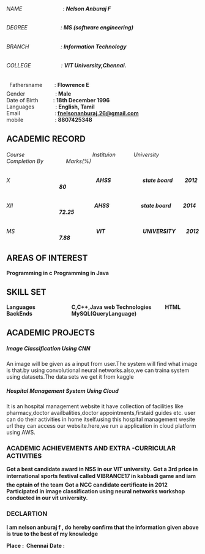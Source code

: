 ###### NAME  &nbsp;&nbsp;&nbsp;&nbsp;&nbsp;&nbsp;&nbsp;&nbsp;&nbsp;&nbsp;&nbsp;&nbsp;&nbsp;&nbsp;&nbsp;&nbsp;&nbsp;&nbsp;&nbsp;&nbsp;&nbsp;&nbsp;&nbsp;&nbsp;&nbsp; \:  **Nelson Anburaj F**
###### DEGREE &nbsp;&nbsp;&nbsp;&nbsp;&nbsp;&nbsp;&nbsp;&nbsp;&nbsp;&nbsp;&nbsp;&nbsp;&nbsp;&nbsp;&nbsp;&nbsp;&nbsp;&nbsp;&nbsp;&nbsp;&nbsp;\:  **MS (software engineering)**
###### BRANCH &nbsp;&nbsp;&nbsp;&nbsp;&nbsp;&nbsp;&nbsp;&nbsp;&nbsp;&nbsp;&nbsp;&nbsp;&nbsp;&nbsp;&nbsp;&nbsp;&nbsp;&nbsp;&nbsp;&nbsp;\: **Information Technology**
###### COLLEGE &nbsp;&nbsp;&nbsp;&nbsp;&nbsp;&nbsp;&nbsp;&nbsp;&nbsp;&nbsp;&nbsp;&nbsp;&nbsp;&nbsp;&nbsp;&nbsp;&nbsp;&nbsp;&nbsp;\: **VIT University,Chennai.**
&nbsp;
Fathersname &nbsp;&nbsp;&nbsp;&nbsp;&nbsp;&nbsp;&nbsp;\:       **Flowrence E**   
Gender        &nbsp;&nbsp;&nbsp;&nbsp;&nbsp;&nbsp;&nbsp;&nbsp;&nbsp;&nbsp;&nbsp;&nbsp;&nbsp;&nbsp;&nbsp;&nbsp;&nbsp;&nbsp;&nbsp;\:      **Male**                             
Date of Birth &nbsp;&nbsp;&nbsp;&nbsp;&nbsp;&nbsp;&nbsp;&nbsp;&nbsp;\:      **18th December 1996**              
Languages &nbsp;&nbsp;&nbsp;&nbsp;&nbsp;&nbsp;&nbsp;&nbsp;&nbsp;&nbsp;&nbsp;&nbsp;&nbsp;\:      **English, Tamil**                                      
Email          &nbsp;&nbsp;&nbsp;&nbsp;&nbsp;&nbsp;&nbsp;&nbsp;&nbsp;&nbsp;&nbsp;&nbsp;&nbsp;&nbsp;&nbsp;&nbsp;&nbsp;&nbsp;&nbsp;&nbsp;&nbsp;&nbsp;\:     **fnelsonanburaj.26@gmail.com**                          
mobile         &nbsp;&nbsp;&nbsp;&nbsp;&nbsp;&nbsp;&nbsp;&nbsp;&nbsp;&nbsp;&nbsp;&nbsp;&nbsp;&nbsp;&nbsp;&nbsp;&nbsp;&nbsp;&nbsp;&nbsp;\:     **8807425348** 

## ACADEMIC RECORD

###### Course  &nbsp;&nbsp; &nbsp;&nbsp; &nbsp;&nbsp; &nbsp;&nbsp; &nbsp;&nbsp; &nbsp;&nbsp; &nbsp;&nbsp; &nbsp;&nbsp; &nbsp;&nbsp; &nbsp;&nbsp; &nbsp;&nbsp; &nbsp;&nbsp; &nbsp;&nbsp; &nbsp;&nbsp;&nbsp;&nbsp; Instituion &nbsp;&nbsp;  &nbsp;&nbsp; &nbsp;&nbsp; &nbsp;&nbsp;University   &nbsp;&nbsp; &nbsp;&nbsp; &nbsp;&nbsp; Completion By     &nbsp;&nbsp; &nbsp;&nbsp; &nbsp;&nbsp; &nbsp;&nbsp; &nbsp;&nbsp;Marks(%) 

###### X                &nbsp;&nbsp; &nbsp;&nbsp; &nbsp;&nbsp; &nbsp;&nbsp; &nbsp;&nbsp; &nbsp;&nbsp; &nbsp;&nbsp; &nbsp;&nbsp; &nbsp;&nbsp; &nbsp;&nbsp; &nbsp;&nbsp; &nbsp;&nbsp; &nbsp;&nbsp; &nbsp;&nbsp; &nbsp;&nbsp; &nbsp;&nbsp; &nbsp;&nbsp; &nbsp;&nbsp; &nbsp;&nbsp;**AHSS**                &nbsp;&nbsp; &nbsp;&nbsp; &nbsp;&nbsp; &nbsp;&nbsp; &nbsp;&nbsp; &nbsp;&nbsp; &nbsp;&nbsp;**state board** &nbsp;&nbsp;&nbsp;&nbsp;&nbsp;&nbsp;&nbsp;**2012**                     &nbsp;&nbsp;&nbsp;&nbsp;&nbsp;&nbsp;&nbsp;&nbsp;&nbsp;&nbsp;&nbsp;&nbsp;&nbsp;&nbsp;&nbsp;&nbsp;&nbsp;&nbsp;&nbsp;&nbsp;&nbsp;&nbsp;&nbsp;&nbsp;&nbsp;&nbsp;&nbsp;&nbsp;&nbsp;&nbsp;&nbsp;&nbsp;&nbsp;&nbsp;&nbsp;**80** 


###### XII                &nbsp;&nbsp; &nbsp;&nbsp; &nbsp;&nbsp; &nbsp;&nbsp; &nbsp;&nbsp; &nbsp;&nbsp; &nbsp;&nbsp; &nbsp;&nbsp; &nbsp;&nbsp; &nbsp;&nbsp; &nbsp;&nbsp; &nbsp;&nbsp; &nbsp;&nbsp; &nbsp;&nbsp; &nbsp;&nbsp; &nbsp;&nbsp; &nbsp;&nbsp; &nbsp;&nbsp;**AHSS**                &nbsp;&nbsp; &nbsp;&nbsp; &nbsp;&nbsp; &nbsp;&nbsp; &nbsp;&nbsp; &nbsp;&nbsp; &nbsp;&nbsp;**state board** &nbsp;&nbsp;&nbsp;&nbsp;&nbsp;&nbsp;&nbsp;**2014**                     &nbsp;&nbsp;&nbsp;&nbsp;&nbsp;&nbsp;&nbsp;&nbsp;&nbsp;&nbsp;&nbsp;&nbsp;&nbsp;&nbsp;&nbsp;&nbsp;&nbsp;&nbsp;&nbsp;&nbsp;&nbsp;&nbsp;&nbsp;&nbsp;&nbsp;&nbsp;&nbsp;&nbsp;&nbsp;&nbsp;&nbsp;&nbsp;&nbsp;&nbsp;&nbsp;**72.25**


###### MS                 &nbsp;&nbsp; &nbsp;&nbsp; &nbsp;&nbsp; &nbsp;&nbsp; &nbsp;&nbsp; &nbsp;&nbsp; &nbsp;&nbsp; &nbsp;&nbsp; &nbsp;&nbsp; &nbsp;&nbsp; &nbsp;&nbsp; &nbsp;&nbsp; &nbsp;&nbsp; &nbsp;&nbsp; &nbsp;&nbsp; &nbsp;&nbsp; &nbsp;&nbsp; &nbsp;&nbsp;**VIT**                &nbsp;&nbsp; &nbsp;&nbsp; &nbsp;&nbsp; &nbsp;&nbsp; &nbsp;&nbsp; &nbsp;&nbsp; &nbsp;&nbsp;&nbsp;&nbsp;&nbsp;&nbsp;**UNIVERSITY** &nbsp;&nbsp;&nbsp;&nbsp;&nbsp;&nbsp;**2012**                     &nbsp;&nbsp;&nbsp;&nbsp;&nbsp;&nbsp;&nbsp;&nbsp;&nbsp;&nbsp;&nbsp;&nbsp;&nbsp;&nbsp;&nbsp;&nbsp;&nbsp;&nbsp;&nbsp;&nbsp;&nbsp;&nbsp;&nbsp;&nbsp;&nbsp;&nbsp;&nbsp;&nbsp;&nbsp;&nbsp;&nbsp;&nbsp;&nbsp;&nbsp;&nbsp;**7.88**


## AREAS OF INTEREST

   **Programming in c**
   **Programming in Java**

## SKILL SET

   **Languages**          &nbsp;&nbsp;&nbsp;&nbsp;&nbsp;&nbsp;&nbsp;&nbsp;&nbsp;&nbsp;&nbsp;&nbsp;&nbsp;&nbsp;&nbsp;&nbsp;&nbsp;&nbsp;&nbsp;&nbsp;&nbsp;&nbsp;        **C,C++,Java**
   **web Technologies** &nbsp;&nbsp;&nbsp;&nbsp;&nbsp;&nbsp;&nbsp;     **HTML**
   **BackEnds**    &nbsp;&nbsp;&nbsp;&nbsp;&nbsp;&nbsp;&nbsp;&nbsp;&nbsp;&nbsp;&nbsp;&nbsp;&nbsp;&nbsp;&nbsp;&nbsp;&nbsp;&nbsp;&nbsp;&nbsp;&nbsp;&nbsp;&nbsp;&nbsp;                **MySQL(QueryLanguage)**

## ACADEMIC PROJECTS

   ##### Image Classification Using CNN
 An image will be given as a input from user.The system will find what image is that.by using convolutional neural networks.also,we can traina system using datasets.The data sets we get it from kaggle
   
   ##### Hospital Management System Using Cloud
   It is an hospital management website it have collection of facilities like pharmacy,doctor availbalities,doctor appointments,firstaid guides etc. user can do their activities in home itself.using this hospital management wesite url they can access our website.here,we run a application in cloud platform using AWS.


### ACADEMIC ACHIEVEMENTS AND EXTRA -CURRICULAR ACTIVITIES

  **Got a best candidate award in NSS in our VIT university.**
  **Got a 3rd price in international sports festival called VIBRANCE17 in kabbadi game and iam the cptain of the team**
  **Got a NCC candidate certificate in 2012**
  **Participated in image classification using neural networks workshop conducted in our vit university.**  

### DECLARTION

  **I am nelson anburaj f , do hereby confirm that the information given above is true to the best of my knowledge**

**Place&nbsp;:&nbsp;&nbsp;Chennai**
**Date&nbsp;:&nbsp;**
      



